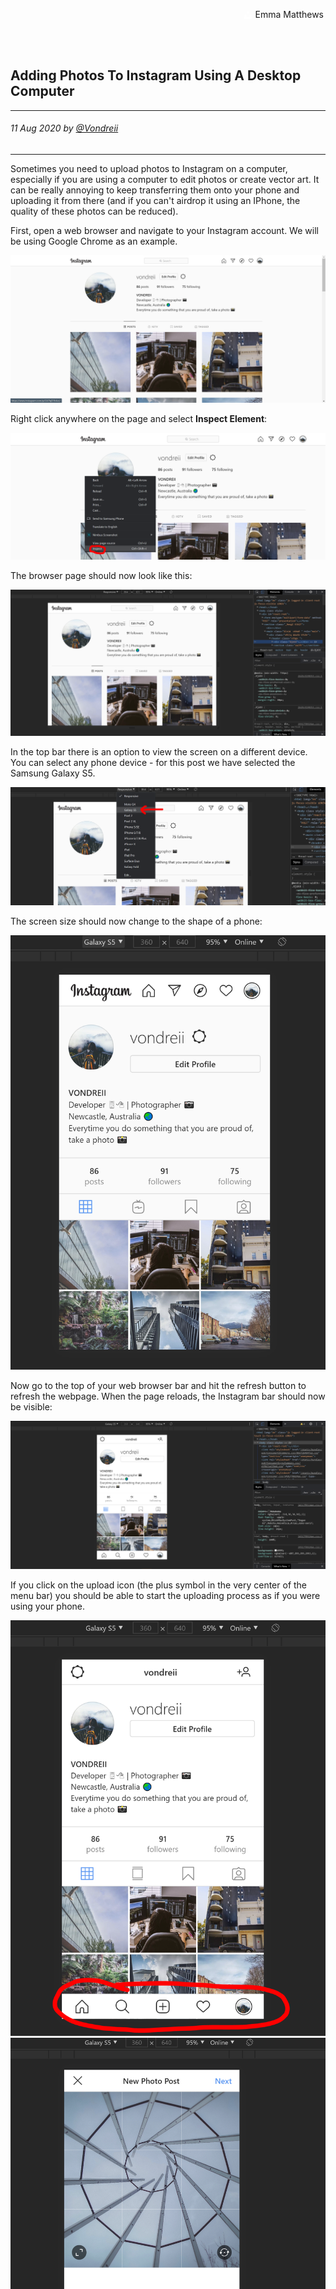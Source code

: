 <div class="parallax" style="height: 350px; background-image: url('../../assets/articles/students-images/uploadImageToInstagramViaDesktop/header.jpg');">
  <div class="imageTextCollage"><a class="photoCred" style="margin-top: 300px; float: right;" href="https://unsplash.com/@emmamatthews" target="_blank" rel="noopener noreferrer" title="Download free do whatever you want high-resolution photos from Igor Miske"><span style="display:inline-block;padding:2px 3px"><svg xmlns="http://www.w3.org/2000/svg" style="height:12px;width:auto;vertical-align:middle;top:-2px;fill:white" viewBox="0 0 32 32"><title>unsplash-logo</title><path d="M10 9V0h12v9H10zm12 5h10v18H0V14h10v9h12v-9z"></path></svg></span><span style="display:inline-block;padding:2px 3px"> Emma Matthews</span></a></div>
</div>
<br>
<div class="writtenContent">

<body> 

## Adding Photos To Instagram Using A Desktop Computer
___

###### 11 Aug 2020 by [@Vondreii](https://www.instagram.com/vondreii/?hl=en)
___


Sometimes you need to upload photos to Instagram on a computer, especially if you are using a computer to edit photos or create vector art. It can be really annoying to keep transferring them onto your phone and uploading it from there (and if you can't airdrop it using an IPhone, the quality of these photos can be reduced).

First, open a web browser and navigate to your Instagram account. We will be using Google Chrome as an example. 

<!-- ----------- Image ----------- -->
<div class="blog-image-container">
	<img src="../../../assets/articles/students-images/uploadImageToInstagramViaDesktop/Instagram.PNG" alt="image" class="blog-image-full"/>
</div>
<!-- ----------------------------- -->

Right click anywhere on the page and select **Inspect Element**:

<!-- ----------- Image ----------- -->
<div class="blog-image-container">
	<img src="../../../assets/articles/students-images/uploadImageToInstagramViaDesktop/RightClickInspectElement.PNG" alt="image" class="blog-image-full"/>
</div>
<!-- ----------------------------- -->

The browser page should now look like this:

<!-- ----------- Image ----------- -->
<div class="blog-image-container">
	<img src="../../../assets/articles/students-images/uploadImageToInstagramViaDesktop/InspectElementPage.PNG" alt="image" class="blog-image-full"/>
</div>
<!-- ----------------------------- -->

In the top bar there is an option to view the screen on a different device. You can select any phone device - for this post we have selected the Samsung Galaxy S5.

<!-- ----------- Image ----------- -->
<div class="blog-image-container">
	<img src="../../../assets/articles/students-images/uploadImageToInstagramViaDesktop/SelectAPhone.PNG" alt="image" class="blog-image-full"/>
</div>
<!-- ----------------------------- -->

The screen size should now change to the shape of a phone:

<!-- ----------- Image ----------- -->
<div class="blog-image-container">
	<img src="../../../assets/articles/students-images/uploadImageToInstagramViaDesktop/ScreenSizeChangeAfterSelectPhone.PNG" alt="image" class="blog-image"/>
</div>
<!-- ----------------------------- -->

Now go to the top of your web browser bar and hit the refresh button to refresh the webpage. 
When the page reloads, the Instagram bar should now be visible:

<!-- ----------- Image ----------- -->
<div class="blog-image-container">
	<img src="../../../assets/articles/students-images/uploadImageToInstagramViaDesktop/PhoneView.PNG" alt="image" class="blog-image-full"/>
</div>
<!-- ----------------------------- -->

If you click on the upload icon (the plus symbol in the very center of the menu bar) you should be able to start the uploading process as if you were using your phone.

<!-- ----------- Image ----------- -->
<div class="blog-image-container">
	<img src="../../../assets/articles/students-images/uploadImageToInstagramViaDesktop/RefreshScreen.PNG" alt="image" class="blog-image"/>
</div>
<!-- ----------------------------- -->

<!-- ----------- Image ----------- -->
<div class="blog-image-container">
	<img src="../../../assets/articles/students-images/uploadImageToInstagramViaDesktop/NewPost.PNG" alt="image" class="blog-image"/>
</div>
<!-- ----------------------------- -->

<!-- ----------- Image ----------- -->
<div class="blog-image-container">
	<img src="../../../assets/articles/students-images/uploadImageToInstagramViaDesktop/NewPost2.PNG" alt="image" class="blog-image"/>
</div>
<!-- ----------------------------- -->

<!-- ----------- Image ----------- -->
<div class="blog-image-container">
	<img src="../../../assets/articles/students-images/uploadImageToInstagramViaDesktop/Posted.PNG" alt="image" class="blog-image"/>
</div>
<!-- ----------------------------- -->

Now you should finally be able to upload photos to your Instagram account on your computer!

<br><br>

</div>